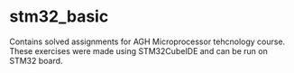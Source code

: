 # stm32_basic
Contains solved assignments for AGH Microprocessor tehcnology course. These exercises were made using STM32CubeIDE and can be run on STM32 board.
